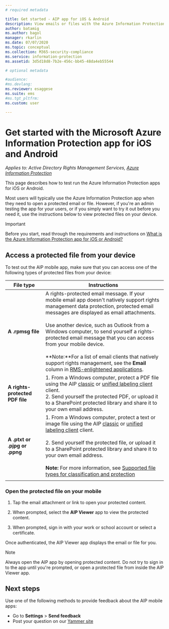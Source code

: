 ```yaml
---
# required metadata

title: Get started - AIP app for iOS & Android
description: View emails or files with the Azure Information Protection app for iOS and Android
author: batamig
ms.author: bagol
manager: rkarlin
ms.date: 07/07/2020
ms.topic: conceptual
ms.collection: M365-security-compliance
ms.service: information-protection
ms.assetid: 3d5d18d8-7b2e-456c-bb45-48da4eb55544

# optional metadata

#audience:
#ms.devlang:
ms.reviewer: esaggese
ms.suite: ems
#ms.tgt_pltfrm:
ms.custom: user

---
```


# Get started with the Microsoft Azure Information Protection app for iOS and Android

*Applies to: Active Directory Rights Management Services, [Azure Information Protection](https://azure.microsoft.com/pricing/details/information-protection)*

This page describes how to test run the Azure Information Protection apps for iOS or Android.

Most users will typically use the Azure Information Protection app when they need to open a protected email or file. However, if you're an admin testing the app for your users, or if you simply want to try it out before you need it, use the instructions below to view protected files on your device.

> [!IMPORTANT]
> Before you start, read through the requirements and instructions on [What is the Azure Information Protection app for iOS or Android?](mobile-app-faq.md)
> 

## Access a protected file from your device

To test out the AIP mobile app, make sure that you can access one of the following types of protected files from your device:

|File type  |Instructions  |
|---------|---------|
|**A .rpmsg file**     | A rights-protected email message. If your mobile email app doesn't natively support rights management data protection, protected email messages are displayed as email attachments. </br></br>Use another device, such as Outlook from a Windows computer, to send yourself a rights-protected email message that you can access from your mobile device. </br></br>**Note:**For a list of email clients that natively support rights management, see the **Email** column in [RMS-enlightened applications](../requirements-applications.md#rms-enlightened-applications). |
|**A rights-protected PDF file**     | 1. From a Windows computer, protect a PDF file using the AIP [classic](client-classify-protect.md) or [unified labeling client](clientv2-classify-protect.md) client. </br>2. Send yourself the protected PDF, or upload it to a SharePoint protected library and share it to your own email address.        |
|**A .ptxt or .pjpg or .ppng**     | 1. From a Windows computer, protect a text or image file using the AIP [classic](client-classify-protect.md) or [unified labeling client](clientv2-classify-protect.md) client. </br></br>2. Send yourself the protected file, or upload it to a SharePoint protected library and share it to your own email address. </br></br>**Note:** For more information, see [Supported file types for classification and protection](client-admin-guide-file-types.md#supported-file-types-for-classification-and-protection)   |
| | |

### Open the protected file on your mobile

1. Tap the email attachment or link to open your protected content.

1. When prompted, select the **AIP Viewer** app to view the protected content.

1. When prompted, sign in with your work or school account or select a certificate.

Once authenticated, the AIP Viewer app displays the email or file for you.

> [!NOTE]
> Always open the AIP app by opening protected content. Do not try to sign in to the app until you're prompted, or open a protected file from inside the AIP Viewer app.
> 

## Next steps

Use one of the following methods to provide feedback about the AIP mobile apps:

- Go to **Settings** > **Send feedback**
- Post your question on our [Yammer site](https://www.yammer.com/AskIPTeam)